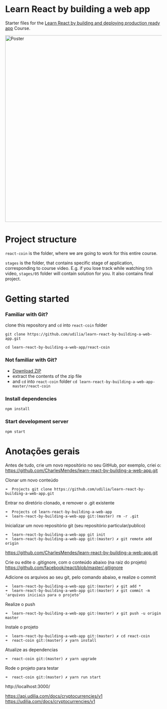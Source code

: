 # Learn React by building a web app

Starter files for the <a href="https://www.udemy.com/learn-react-by-building-and-deploying-production-ready-app">Learn React by building and deploying production ready app</a> Course.

<img src="https://udilia.com/images/react-coin-poster.jpg" alt="Poster" width="600" />

# Project structure

`react-coin` is the folder, where we are going to work for this entire course.

`stages` is the folder, that contains specific stage of application, corresponding to course video. E.g. if you lose track while watching `5th` video, `stages/05` folder will contain solution for you. It also contains final project.

# Getting started

### Familiar with Git?

clone this repository and `cd` into `react-coin` folder

```
git clone https://github.com/udilia/learn-react-by-building-a-web-app.git

cd learn-react-by-building-a-web-app/react-coin
```

### Not familiar with Git?

- <a href="https://github.com/udilia/learn-react-by-building-a-web-app/archive/master.zip">Download ZIP</a>
- extract the contents of the zip file
- and `cd` into `react-coin` folder `cd learn-react-by-building-a-web-app-master/react-coin`

### Install dependencies

```
npm install
```

### Start development server

```
npm start
```
# Anotações gerais

Antes de tudo, crie um novo repositório no seu GitHub, por exemplo, criei o:
https://github.com/CharlesMendes/learn-react-by-building-a-web-app.git


Clonar um novo conteúdo
```
➜  Projects git clone https://github.com/udilia/learn-react-by-building-a-web-app.git
```

Entrar no diretório clonado, e remover o .git existente
```
➜  Projects cd learn-react-by-building-a-web-app 
➜  learn-react-by-building-a-web-app git:(master) rm -r .git
```

Inicializar um novo repositório git (seu repositório particular/publico)
```
➜  learn-react-by-building-a-web-app git init
➜  learn-react-by-building-a-web-app git:(master) ✗ git remote add origin 
```

https://github.com/CharlesMendes/learn-react-by-building-a-web-app.git


Crie ou edite o .gitignore, com o conteúdo abaixo (na raiz do projeto)
https://github.com/facebook/react/blob/master/.gitignore

Adicione os arquivos ao seu git, pelo comando abaixo, e realize o commit
```
➜  learn-react-by-building-a-web-app git:(master) ✗ git add *
➜  learn-react-by-building-a-web-app git:(master) ✗ git commit -m 'arquivos iniciais para o projeto’
```

Realize o push
```
➜  learn-react-by-building-a-web-app git:(master) ✗ git push -u origin master
```

Instale o projeto
```
➜  learn-react-by-building-a-web-app git:(master) ✗ cd react-coin 
➜  react-coin git:(master) ✗ yarn install 
```

Atualize as dependencias
```
➜  react-coin git:(master) ✗ yarn upgrade  
```

Rode o projeto para testar
```
➜  react-coin git:(master) ✗ yarn run start
```

http://localhost:3000/

https://api.udilia.com/docs/cryptocurrencies/v1
https://udilia.com/docs/cryptocurrencies/v1

